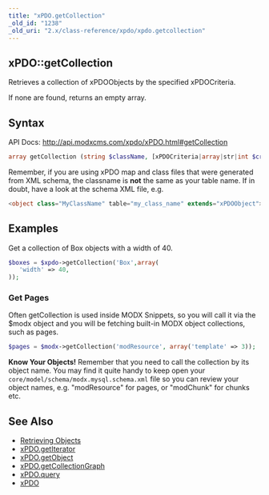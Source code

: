 ```yaml
---
title: "xPDO.getCollection"
_old_id: "1238"
_old_uri: "2.x/class-reference/xpdo/xpdo.getcollection"
---
```


## xPDO::getCollection 

Retrieves a collection of xPDOObjects by the specified xPDOCriteria.

If none are found, returns an empty array.

## Syntax 

API Docs: <http://api.modxcms.com/xpdo/xPDO.html#getCollection>

``` php 
array getCollection (string $className, [xPDOCriteria|array|str|int $criteria = null], [bool|int $cacheFlag = true])
```

Remember, if you are using xPDO map and class files that were generated from XML schema, the classname is **not** the same as your table name. If in doubt, have a look at the schema XML file, e.g.

``` php 
<object class="MyClassName" table="my_class_name" extends="xPDOObject">
```

## Examples 

Get a collection of Box objects with a width of 40.

``` php 
$boxes = $xpdo->getCollection('Box',array(
   'width' => 40,
));
```

### Get Pages 

Often getCollection is used inside MODX Snippets, so you will call it via the $modx object and you will be fetching built-in MODX object collections, such as pages.

``` php 
$pages = $modx->getCollection('modResource', array('template' => 3));
```

**Know Your Objects!**
Remember that you need to call the collection by its object name. You may find it quite handy to keep open your `core/model/schema/modx.mysql.schema.xml` file so you can review your object names, e.g. "modResource" for pages, or "modChunk" for chunks etc. 

## See Also 

- [Retrieving Objects](extending-modx/xpdo/retrieving-objects "Retrieving Objects")
- [xPDO.getIterator](extending-modx/xpdo/class-reference/xpdo/xpdo.getiterator "xPDO.getIterator")
- [xPDO.getObject](extending-modx/xpdo/class-reference/xpdo/xpdo.getobject "xPDO.getObject")
- [xPDO.getCollectionGraph](extending-modx/xpdo/class-reference/xpdo/xpdo.getcollectiongraph "xPDO.getCollectionGraph")
- [xPDO.query](extending-modx/xpdo/class-reference/xpdo/xpdo.query "xPDO.query")
- [xPDO](extending-modx/xpdo/class-reference/xpdo "xPDO")